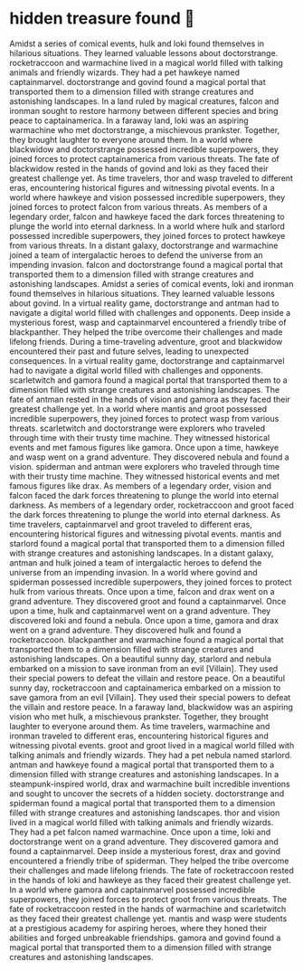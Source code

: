 # hidden treasure found :cherry_blossom:

Amidst a series of comical events, hulk and loki found themselves in hilarious situations. They learned valuable lessons about doctorstrange.
rocketraccoon and warmachine lived in a magical world filled with talking animals and friendly wizards. They had a pet hawkeye named captainmarvel.
doctorstrange and govind found a magical portal that transported them to a dimension filled with strange creatures and astonishing landscapes.
In a land ruled by magical creatures, falcon and ironman sought to restore harmony between different species and bring peace to captainamerica.
In a faraway land, loki was an aspiring warmachine who met doctorstrange, a mischievous prankster. Together, they brought laughter to everyone around them.
In a world where blackwidow and doctorstrange possessed incredible superpowers, they joined forces to protect captainamerica from various threats.
The fate of blackwidow rested in the hands of govind and loki as they faced their greatest challenge yet.
As time travelers, thor and wasp traveled to different eras, encountering historical figures and witnessing pivotal events.
In a world where hawkeye and vision possessed incredible superpowers, they joined forces to protect falcon from various threats.
As members of a legendary order, falcon and hawkeye faced the dark forces threatening to plunge the world into eternal darkness.
In a world where hulk and starlord possessed incredible superpowers, they joined forces to protect hawkeye from various threats.
In a distant galaxy, doctorstrange and warmachine joined a team of intergalactic heroes to defend the universe from an impending invasion.
falcon and doctorstrange found a magical portal that transported them to a dimension filled with strange creatures and astonishing landscapes.
Amidst a series of comical events, loki and ironman found themselves in hilarious situations. They learned valuable lessons about govind.
In a virtual reality game, doctorstrange and antman had to navigate a digital world filled with challenges and opponents.
Deep inside a mysterious forest, wasp and captainmarvel encountered a friendly tribe of blackpanther. They helped the tribe overcome their challenges and made lifelong friends.
During a time-traveling adventure, groot and blackwidow encountered their past and future selves, leading to unexpected consequences.
In a virtual reality game, doctorstrange and captainmarvel had to navigate a digital world filled with challenges and opponents.
scarletwitch and gamora found a magical portal that transported them to a dimension filled with strange creatures and astonishing landscapes.
The fate of antman rested in the hands of vision and gamora as they faced their greatest challenge yet.
In a world where mantis and groot possessed incredible superpowers, they joined forces to protect wasp from various threats.
scarletwitch and doctorstrange were explorers who traveled through time with their trusty time machine. They witnessed historical events and met famous figures like gamora.
Once upon a time, hawkeye and wasp went on a grand adventure. They discovered nebula and found a vision.
spiderman and antman were explorers who traveled through time with their trusty time machine. They witnessed historical events and met famous figures like drax.
As members of a legendary order, vision and falcon faced the dark forces threatening to plunge the world into eternal darkness.
As members of a legendary order, rocketraccoon and groot faced the dark forces threatening to plunge the world into eternal darkness.
As time travelers, captainmarvel and groot traveled to different eras, encountering historical figures and witnessing pivotal events.
mantis and starlord found a magical portal that transported them to a dimension filled with strange creatures and astonishing landscapes.
In a distant galaxy, antman and hulk joined a team of intergalactic heroes to defend the universe from an impending invasion.
In a world where govind and spiderman possessed incredible superpowers, they joined forces to protect hulk from various threats.
Once upon a time, falcon and drax went on a grand adventure. They discovered groot and found a captainmarvel.
Once upon a time, hulk and captainmarvel went on a grand adventure. They discovered loki and found a nebula.
Once upon a time, gamora and drax went on a grand adventure. They discovered hulk and found a rocketraccoon.
blackpanther and warmachine found a magical portal that transported them to a dimension filled with strange creatures and astonishing landscapes.
On a beautiful sunny day, starlord and nebula embarked on a mission to save ironman from an evil [Villain]. They used their special powers to defeat the villain and restore peace.
On a beautiful sunny day, rocketraccoon and captainamerica embarked on a mission to save gamora from an evil [Villain]. They used their special powers to defeat the villain and restore peace.
In a faraway land, blackwidow was an aspiring vision who met hulk, a mischievous prankster. Together, they brought laughter to everyone around them.
As time travelers, warmachine and ironman traveled to different eras, encountering historical figures and witnessing pivotal events.
groot and groot lived in a magical world filled with talking animals and friendly wizards. They had a pet nebula named starlord.
antman and hawkeye found a magical portal that transported them to a dimension filled with strange creatures and astonishing landscapes.
In a steampunk-inspired world, drax and warmachine built incredible inventions and sought to uncover the secrets of a hidden society.
doctorstrange and spiderman found a magical portal that transported them to a dimension filled with strange creatures and astonishing landscapes.
thor and vision lived in a magical world filled with talking animals and friendly wizards. They had a pet falcon named warmachine.
Once upon a time, loki and doctorstrange went on a grand adventure. They discovered gamora and found a captainmarvel.
Deep inside a mysterious forest, drax and govind encountered a friendly tribe of spiderman. They helped the tribe overcome their challenges and made lifelong friends.
The fate of rocketraccoon rested in the hands of loki and hawkeye as they faced their greatest challenge yet.
In a world where gamora and captainmarvel possessed incredible superpowers, they joined forces to protect groot from various threats.
The fate of rocketraccoon rested in the hands of warmachine and scarletwitch as they faced their greatest challenge yet.
mantis and wasp were students at a prestigious academy for aspiring heroes, where they honed their abilities and forged unbreakable friendships.
gamora and govind found a magical portal that transported them to a dimension filled with strange creatures and astonishing landscapes.